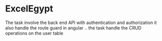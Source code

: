 # ExcelEgypt
The task involve the back end API with authentication and authorization it also handle the route guard in angular .. 
the task handle the CRUD operations on the user table
